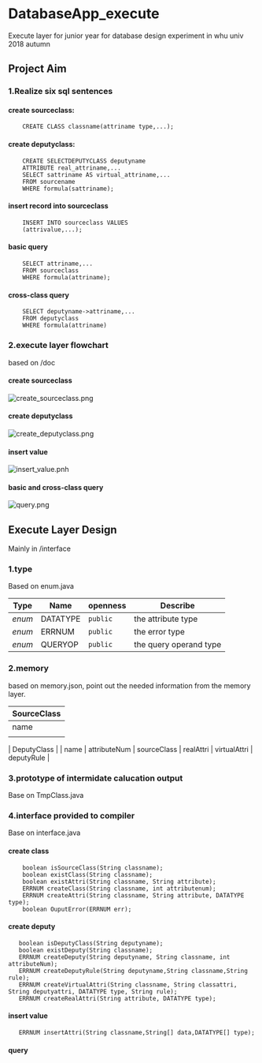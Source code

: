 # DatabaseApp_execute
Execute layer for junior year for database design experiment in whu univ 2018 autumn

## Project Aim
 ### 1.Realize six sql sentences
   #### create sourceclass:
   
        CREATE CLASS classname(attriname type,...);
        
   #### create deputyclass:
   
        CREATE SELECTDEPUTYCLASS deputyname
        ATTRIBUTE real_attriname,...
        SELECT sattriname AS virtual_attriname,...
        FROM sourcename
        WHERE formula(sattriname);
        
   #### insert record into sourceclass
   
        INSERT INTO sourceclass VALUES
        (attrivalue,...);
        
   #### basic query 
   
        SELECT attriname,... 
        FROM sourceclass
        WHERE formula(attriname);
        
   #### cross-class query
   
        SELECT deputyname->attriname,...
        FROM deputyclass
        WHERE formula(attriname)  
         
 ### 2.execute layer flowchart
 
   based on /doc
   #### create sourceclass
   
   ![create_sourceclass.png](/img/create_sourceclass.png "create_class")
   
   #### create deputyclass
   
   ![create_deputyclass.png](/img/create_deputyclass.png "create_class")
       
   #### insert value
   
   ![insert_value.pnh](/img/insert_value.png "insert_value")


   #### basic and cross-class query
   
   ![query.png](/img/query_flowchart.png "query")
   
## Execute Layer Design
   Mainly in /interface
   ### 1.type
   Based on enum.java
   
   | Type | Name | openness | Describe |
   | --- | --- | --- | --- |
   | *enum* | DATATYPE | `public` | the attribute type |
   | *enum* | ERRNUM | `public` |  the error type |
   | *enum* | QUERYOP | `public` | the query operand type |
   
   ### 2.memory
   based on memory.json, point out the needed information from the memory layer.
   
   | SourceClass                              |
   | -----------------------------------------|
   | name | attributeNum |    attri           |
   |      |              | attrName | attType |
   
   
   | DeputyClass |
   | name | attributeNum | sourceClass | realAttri | virtualAttri | deputyRule |
   
   ### 3.prototype of intermidate calucation output
   Base on TmpClass.java
   
   ### 4.interface provided to compiler
   Base on interface.java
   #### create class
  
        boolean isSourceClass(String classname);
        boolean existClass(String classname);
        boolean existAttri(String classname, String attribute);    
        ERRNUM createClass(String classname, int attributenum);    
        ERRNUM createAttri(String classname, String attribute, DATATYPE type);    
        boolean OuputError(ERRNUM err);
        
   #### create deputy
      
       boolean isDeputyClass(String deputyname);
       boolean existDeputy(String classname);
       ERRNUM createDeputy(String deputyname, String classname, int attributeNum);
       ERRNUM createDeputyRule(String deputyname,String classname,String rule);
       ERRNUM createVirtualAttri(String classname, String classattri, String deputyattri, DATATYPE type, String rule);
       ERRNUM createRealAttri(String attribute, DATATYPE type);
       
   #### insert value
      
       ERRNUM insertAttri(String classname,String[] data,DATATYPE[] type);
       
   #### query
   
   
   
